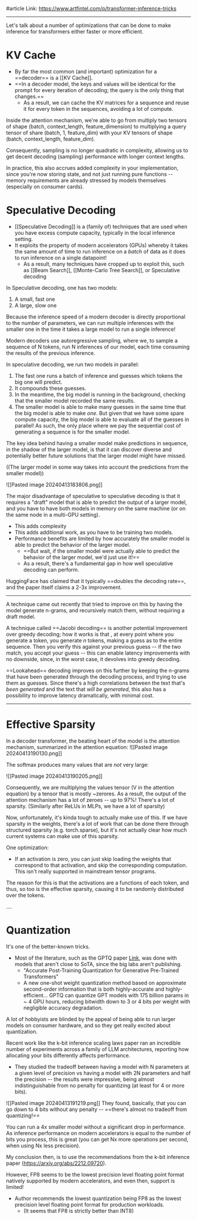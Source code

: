 #article 
Link: https://www.artfintel.com/p/transformer-inference-tricks

-----

Let's talk about a number of optimizations that can be done to make inference for transformers either faster or more efficient.

# KV Cache
- By far the most common (and important) optimization for a ==decoder== is a [[KV Cache]].
- ==In a decoder model, the keys and values will be identical for the prompt for every iteration of decoding; the query is the only thing that changes.==
	- As a result, we can cache the KV matrices for a sequence and reuse it for every token in the sequences, avoiding a lot of compute.

Inside the attention mechanism, we're able to go from multiply two tensors of shape (batch, context_length, feature_dimension) to multiplying a query tensor of share (batch, 1, feature_dim) with your KV tensors of shape (batch, context_length, feature_dim).

Consequently, sampling is no longer quadratic in complexity, allowing us to get decent decoding (sampling) performance with longer context lengths.

In practice, this also accrues added complexity in your implementation, since you're now storing state, and not just running pure functions -- memory requirements are already stressed by models themselves (especially on consumer cards).

# Speculative Decoding
- [[Speculative Decoding]] is a (family of) techniques that are used when you have excess compute capacity, typically in the local inference setting.
- It exploits the property of modern accelerators (GPUs) whereby it takes the same amount of time to run inference on a *batch* of data as it does to run inference on a single datapoint!
	- As a result, many techniques have cropped up to exploit this, such as [[Beam Search]], [[Monte-Carlo Tree Search]], or Speculative decoding

In Speculative decoding, one has two models:
1. A small, fast one
2. A large, slow one

Because the inference speed of a modern decoder is directly proportional to the number of parameters, we can run multiple inferences with the smaller one in the time it takes a large model to run a single inference!

Modern decoders use autoregressive sampling, where we, to sample a sequence of N tokens, run N inferences of our model, each time consuming the results of the previous inference. 

In speculative decoding, we run two models in parallel:
1. The fast one runs a batch of inference and guesses which tokens the big one will predict.
2. It compounds these guesses.
3. In the meantime, the big model is running in the background, checking that the smaller model recorded the same results.
4. The smaller model is able to make many guesses in the same time that the big model is able to make *one*. But given that we have some spare compute capacity, the big model is able to evaluate all of the guesses in parallel! As such, the only place where we pay the sequential cost of generating a sequence is for the smaller model.

The key idea behind having a smaller model make predictions in sequence, in the shadow of the larger model, is that it can discover diverse and potentially better future solutions that the larger model might have missed.

((The larger model in some way takes into account the predictions from the smaller model))

![[Pasted image 20240413183806.png]]

The major disadvantage of speculative to speculative decoding is that it requires a "draft" model that is able to predict the output of a larger model, and you have to have both models in memory on the same machine (or on the same node in a multi-GPU setting).
- This adds complexity
- This adds additional work, as you have to be training two models.
- Performance benefits are limited by how accurately the smaller model is able to predict the behavior of the larger model.
	- ==But wait, if the smaller model were actually able to predict the behavior of the larger model, we'd just use it!==
	- As a result, there's a fundamental gap in how well speculative decoding can perform.

HuggingFace has claimed that it typically ==doubles the decoding rate==, and the paper itself claims a 2-3x improvement.


----
A technique came out recently that tried to improve on this by having the model generate n-grams, and recursively match them, without requiring a draft model.

A technique called ==Jacobi decoding== is another potential improvement over greedy decoding; how it works is that , at every point where you generate a token, you generate *n* tokens, making a guess as to the entire sequence. Then you verify this against your previous guess -- if the two match, you accept your guess -- this can enable latency improvements with no downside, since, in the worst case, it devolves into greedy decoding.

==Lookahead== decoding improves on this further by keeping the n-grams that have been generated through the decoding process, and trying to use them as guesses. Since there's a high correlations between the text that's *been generated* and the text that *will be generated*, this also has a possibility to improve latency dramatically, with minimal cost.

-------

# Effective Sparsity

In a decoder transformer, the beating heart of the model is the attention mechanism, summarized in the attention equation:
![[Pasted image 20240413190130.png]]

The softmax produces many values that are *not* very large:

![[Pasted image 20240413190205.png]]

Consequently, we are multiplying the values tensor (V in the attention equation) by a tensor that is mostly ~zerores. As a result, the output of the attention mechanism has a lot of zeroes -- up to 97%! There's a lot of sparsity. (Similarly after ReLUs in MLPs, we have a lot of sparsity)

Now, unfortunately, it's kinda tough to actually make use of this. If we have sparsity in the weights, there's a lot of work that can be done there through structured sparsity (e.g. torch.sparse), but it's not actually clear how much current systems can make use of this sparsity.

One optimization:
- If an activation is zero, you can just skip loading the weights that correspond to that activation, and skip the corresponding computation. This isn't really supported in mainstream tensor programs.

The reason for this is that the activations are a functions of each token, and thus, so too is the effective sparsity, causing it to be randomly distributed over the tokens. 

....


# Quantization

It's one of the better-known tricks.
- Most of the literature, such as the GPTQ paper [Link](https://arxiv.org/abs/2210.17323), was done with models that aren't close to SoTA, since the big labs aren't publishing.
	- "Accurate Post-Training Quantization for Generative Pre-Trained Transformers"
	- A new one-shot weight quantization method based on approximate second-order information that is both highly-accurate and highly-efficient... GPTQ can quantize GPT models with 175 billion params in ~ 4 GPU hours, reducing bitwidth down to 3 or 4 bits per weight with negligible accuracy degradation.

A lot of hobbyists are blinded by the appeal of being able to run larger models on consumer hardware, and so they get really excited about quantization.

Recent work like the k-bit inference scaling laws paper ran an incredible number of experiments across a family of LLM architectures, reporting how allocating your bits differently affects performance.
- They studied the tradeoff between having a model with N parameters at a given level of precision vs having a model with 2N parameters and half the precision -- the results were impressive, being almost indistinguishable from no penalty for quantizing (at least for 4 or more bits).

![[Pasted image 20240413191219.png]]
They found, basically, that you can go down to 4 bits without any penalty -- ==there's almost no tradeoff from quantizing!==

You can run a 4x smaller model without a significant drop in performance.
As inference performance on modern accelerators is equal to the number of bits you process, this is great (you can get Nx more operations per second, when using Nx less precision).

My conclusion then, is to use the recommendations from the k-bit inference paper (https://arxiv.org/abs/2212.09720).

However, FP8 seems to be the lowest precision level floating point format natively supported by modern accelerators, and even then, support is limited! 
- Author recommends the lowest quantization being FP8 as the lowest precision level floating point format for production workloads.
	- (It seems that FP8 is strictly better than INT8)



